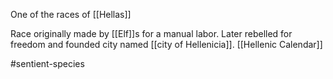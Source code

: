 One of the races of [[Hellas]]

Race originally made by [[Elf]]s for a manual labor.
Later rebelled for freedom and founded city named [[city of Hellenicia]]. [[Hellenic Calendar]]

#sentient-species